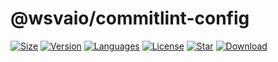 # @wsvaio/commitlint-config

[![Size](https://img.shields.io/bundlephobia/minzip/@wsvaio/commitlint-config/latest)](https://www.npmjs.com/package/@wsvaio/commitlint-config)
[![Version](https://img.shields.io/npm/v/@wsvaio/commitlint-config)](https://www.npmjs.com/package/@wsvaio/commitlint-config)
[![Languages](https://img.shields.io/github/languages/top/wsvaio/mylint-config)](https://www.npmjs.com/package/@wsvaio/commitlint-config)
[![License](https://img.shields.io/npm/l/@wsvaio/commitlint-config)](https://www.npmjs.com/package/@wsvaio/commitlint-config)
[![Star](https://img.shields.io/github/stars/wsvaio/mylint-config)](https://github.com/wsvaio/mylint-config)
[![Download](https://img.shields.io/npm/dm/@wsvaio/commitlint-config)](https://www.npmjs.com/package/@wsvaio/commitlint-config)

